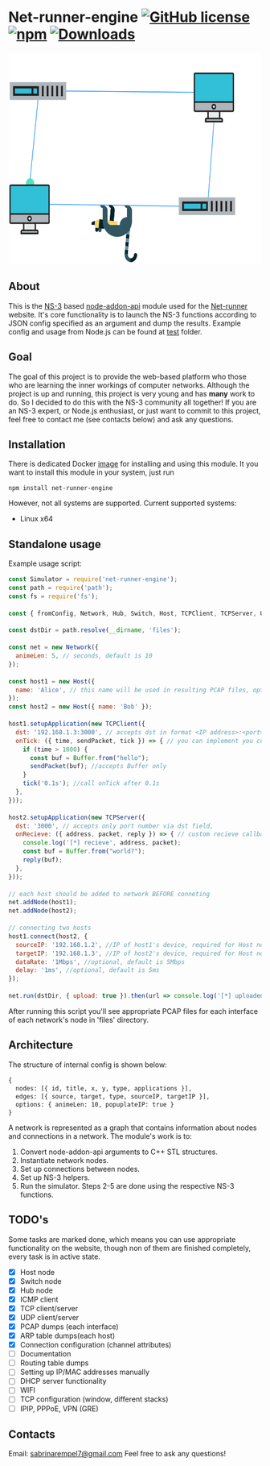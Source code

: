 # Net-runner-engine [![GitHub license](https://img.shields.io/github/license/vaguue/net-runner-engine?style=flat)](https://github.com/vaguue/net-runner-engine/blob/main/LICENSE) [![npm](https://img.shields.io/npm/v/net-runner-engine)](https://www.npmjs.com/package/net-runner-engine) [![Downloads](https://img.shields.io/npm/dm/net-runner-engine.svg)](http://npm-stat.com/charts.html?package=net-runner-engine)


<p align="center">
  <img alt="Net-runner" src="https://raw.githubusercontent.com/hedonist666/net-runner-engine/main/logo.svg" height="420" width="620"/>
</p>


## About
This is the [NS-3](https://www.nsnam.org/) based [node-addon-api](https://github.com/nodejs/node-addon-api) module used for the [Net-runner](https://net-runner.xyz) website. 
It's core functionality is to launch the NS-3 functions according to JSON config specified as an argument and dump the results. Example config and usage from Node.js can be found at [test](https://github.com/hedonist666/net-runner-engine/blob/main/test/test_binding.js) folder.
## Goal
The goal of this project is to provide the web-based platform who those who are learning the inner workings of computer networks. Although the project is up and running, this project is very young and has **many** work to do. So I decided to do this with the NS-3 community all together!
If you are an NS-3 expert, or Node.js enthusiast, or just want to commit to this project, feel free to contact me (see contacts below) and ask any questions.
## Installation
There is dedicated Docker [image](https://hub.docker.com/r/netrunnerxyz/ns3-node) for installing and using this module. It you want to install this module in your system, just run 
```
npm install net-runner-engine
```
However, not all systems are supported. Current supported systems:
* Linux x64
## Standalone usage
Example usage script:
```js
const Simulator = require('net-runner-engine');
const path = require('path');
const fs = require('fs');

const { fromConfig, Network, Hub, Switch, Host, TCPClient, TCPServer, UDPClient, UDPServer } = Simulator;

const dstDir = path.resolve(__dirname, 'files');

const net = new Network({ 
  animeLen: 5, // seconds, default is 10
});

const host1 = new Host({ 
  name: 'Alice', // this name will be used in resulting PCAP files, optional (some numbers will be used if not specified, e.g. 0-1-hub-csma-0.pcap)
});
const host2 = new Host({ name: 'Bob' });

host1.setupApplication(new TCPClient({ 
  dst: '192.168.1.3:3000', // accepts dst in format <IP address>:<port>
  onTick: ({ time, sendPacket, tick }) => { // you can implement you custom logic here
    if (time > 1000) {
      const buf = Buffer.from("hello");
      sendPacket(buf); //accepts Buffer only
    }
    tick('0.1s'); //call onTick after 0.1s
  },
}));

host2.setupApplication(new TCPServer({ 
  dst: '3000', // accepts only port number via dst field,
  onRecieve: ({ address, packet, reply }) => { // custom recieve callback
    console.log('[*] recieve', address, packet);
    const buf = Buffer.from("world?");
    reply(buf);
  },
}));

// each host should be added to network BEFORE conneting
net.addNode(host1); 
net.addNode(host2);

// connecting two hosts
host1.connect(host2, { 
  sourceIP: '192.168.1.2', //IP of host1's device, required for Host node
  targetIP: '192.168.1.3', //IP of host2's device, required for Host node
  dataRate: '1Mbps', //optional, default is 5Mbps
  delay: '1ms', //optional, default is 5ms
});

net.run(dstDir, { upload: true }).then(url => console.log('[*] uploaded', url)); //simulate network and upload results to http://net-runner.xyz
```
After running this script you'll see appropriate PCAP files for each interface of each network's node in 'files' directory.
## Architecture
The structure of internal config is shown below:
```
{
  nodes: [{ id, title, x, y, type, applications }],
  edges: [{ source, target, type, sourceIP, targetIP }],
  options: { animeLen: 10, popuplateIP: true }
}
```
A network is represented as a graph that contains information about nodes and connections in a network. The module's work is to:
1. Convert node-addon-api arguments to C++ STL structures.
2. Instantiate network nodes.
3. Set up connections between nodes.
4. Set up NS-3 helpers.
5. Run the simulator.
Steps 2-5 are done using the respective NS-3 functions.
## TODO's
Some tasks are marked done, which means you can use appropriate functionality on the website, though non of them are finished completely, every task is in active state.
- [x] Host node
- [x] Switch node
- [x] Hub node
- [x] ICMP client
- [x] TCP client/server
- [x] UDP client/server
- [x] PCAP dumps (each interface)
- [x] ARP table dumps(each host)
- [x] Connection configuration (channel attributes)
- [ ] Documentation
- [ ] Routing table dumps 
- [ ] Setting up IP/MAC addresses manually
- [ ] DHCP server functionality
- [ ] WIFI
- [ ] TCP configuration (window, different stacks)
- [ ] IPIP, PPPoE, VPN (GRE)
## Contacts
Email: sabrinarempel7@gmail.com
Feel free to ask any questions!
